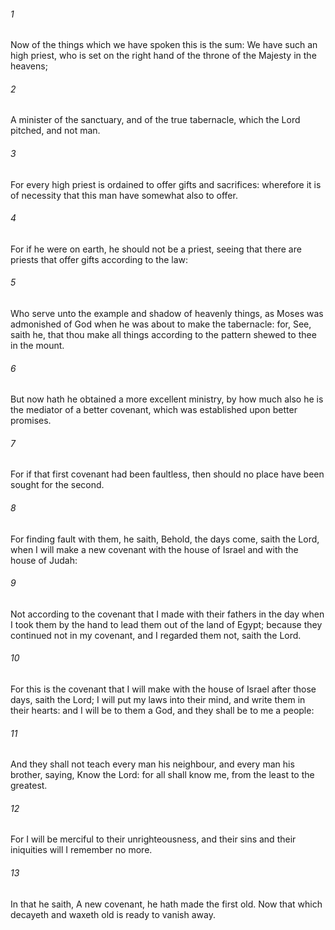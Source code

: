 ###### 1
Now of the things which we have spoken this is the sum: We have such an high priest, who is set on the right hand of the throne of the Majesty in the heavens;

###### 2
A minister of the sanctuary, and of the true tabernacle, which the Lord pitched, and not man.

###### 3
For every high priest is ordained to offer gifts and sacrifices: wherefore it is of necessity that this man have somewhat also to offer.

###### 4
For if he were on earth, he should not be a priest, seeing that there are priests that offer gifts according to the law:

###### 5
Who serve unto the example and shadow of heavenly things, as Moses was admonished of God when he was about to make the tabernacle: for, See, saith he, that thou make all things according to the pattern shewed to thee in the mount.

###### 6
But now hath he obtained a more excellent ministry, by how much also he is the mediator of a better covenant, which was established upon better promises.

###### 7
For if that first covenant had been faultless, then should no place have been sought for the second.

###### 8
For finding fault with them, he saith, Behold, the days come, saith the Lord, when I will make a new covenant with the house of Israel and with the house of Judah:

###### 9
Not according to the covenant that I made with their fathers in the day when I took them by the hand to lead them out of the land of Egypt; because they continued not in my covenant, and I regarded them not, saith the Lord.

###### 10
For this is the covenant that I will make with the house of Israel after those days, saith the Lord; I will put my laws into their mind, and write them in their hearts: and I will be to them a God, and they shall be to me a people:

###### 11
And they shall not teach every man his neighbour, and every man his brother, saying, Know the Lord: for all shall know me, from the least to the greatest.

###### 12
For I will be merciful to their unrighteousness, and their sins and their iniquities will I remember no more.

###### 13
In that he saith, A new covenant, he hath made the first old. Now that which decayeth and waxeth old is ready to vanish away.

